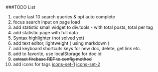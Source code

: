 ###TODO List

1. cache last 10 search queries & opt auto complete
2. focus search input on page load
3. add statistic small widget to div.tools - with total posts, total per tag
4. add statistic page with full data
5. Syntax highlighter (not solved yet)
6. add text editor, lightweight ( using markdown )
7. add keyboard shortcuts keys for new doc, delete, get link etc.
8. add to favorite, use localStorage for doc id
9. ~~extract firebase REF to config method~~
10. add icons for tags [icons-set-1](http://vorillaz.github.io/devicons/#/usage) [icons-set-2](http://fizzed.com/oss/font-mfizz)
